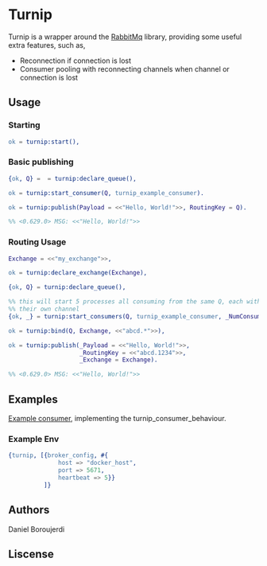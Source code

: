 
# Turnip

Turnip is a wrapper around the [RabbitMq](https://github.com/rabbitmq/rabbitmq-erlang-client) library, providing some useful extra features, such as,

- Reconnection if connection is lost
- Consumer pooling with reconnecting channels when channel or connection is lost

## Usage

### Starting
```erlang
ok = turnip:start(),
```

### Basic publishing

```erlang
{ok, Q} =  = turnip:declare_queue(),

ok = turnip:start_consumer(Q, turnip_example_consumer).

ok = turnip:publish(Payload = <<"Hello, World!">>, RoutingKey = Q).

%% <0.629.0> MSG: <<"Hello, World!">>
```

### Routing Usage

```erlang
Exchange = <<"my_exchange">>,

ok = turnip:declare_exchange(Exchange),

{ok, Q} = turnip:declare_queue(),

%% this will start 5 processes all consuming from the same Q, each with
%% their own channel
{ok, _} = turnip:start_consumers(Q, turnip_example_consumer, _NumConsumers = 5),

ok = turnip:bind(Q, Exchange, <<"abcd.*">>),

ok = turnip:publish(_Payload = <<"Hello, World!">>,
                    _RoutingKey = <<"abcd.1234">>,
                    _Exchange = Exchange).

%% <0.629.0> MSG: <<"Hello, World!">>
```

## Examples

[Example consumer](src/turnip_example_consumer.erl), implementing the turnip_consumer_behaviour.

### Example Env

```erlang
{turnip, [{broker_config, #{
              host => "docker_host",
              port => 5671,
              heartbeat => 5}}
          ]}
```


## Authors

Daniel Boroujerdi

## Liscense
